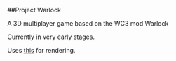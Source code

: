 ##Project Warlock

A 3D multiplayer game based on the WC3 mod Warlock 

Currently in very early stages. 

Uses [this](https://github.com/simplerr/Graphics-Library) for rendering.